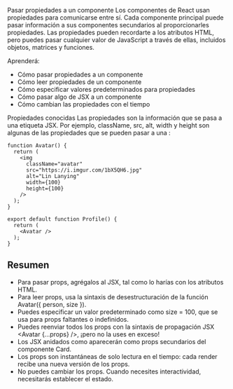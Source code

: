 Pasar propiedades a un componente
Los componentes de React usan propiedades para comunicarse entre sí. Cada componente principal puede pasar información a sus componentes secundarios al proporcionarles propiedades. Las propiedades pueden recordarte a los atributos HTML, pero puedes pasar cualquier valor de JavaScript a través de ellas, incluidos objetos, matrices y funciones.

Aprenderá:
- Cómo pasar propiedades a un componente
- Cómo leer propiedades de un componente
- Cómo especificar valores predeterminados para propiedades
- Cómo pasar algo de JSX a un componente
- Cómo cambian las propiedades con el tiempo

Propiedades conocidas
Las propiedades son la información que se pasa a una etiqueta JSX. Por ejemplo, className, src, alt, width y height son algunas de las propiedades que se pueden pasar a una <img>:

```
function Avatar() {
  return (
    <img
      className="avatar"
      src="https://i.imgur.com/1bX5QH6.jpg"
      alt="Lin Lanying"
      width={100}
      height={100}
    />
  );
}

export default function Profile() {
  return (
    <Avatar />
  );
}
```
## Resumen
- Para pasar props, agrégalos al JSX, tal como lo harías con los atributos HTML.
- Para leer props, usa la sintaxis de desestructuración de la función Avatar({ person, size }).
- Puedes especificar un valor predeterminado como size = 100, que se usa para props faltantes o indefinidos.
- Puedes reenviar todos los props con la sintaxis de propagación JSX <Avatar {...props} />, ¡pero no la uses en exceso!
- Los JSX anidados como <Card><Avatar /></Card> aparecerán como props secundarios del componente Card.
- Los props son instantáneas de solo lectura en el tiempo: cada render recibe una nueva versión de los props.
- No puedes cambiar los props. Cuando necesites interactividad, necesitarás establecer el estado.